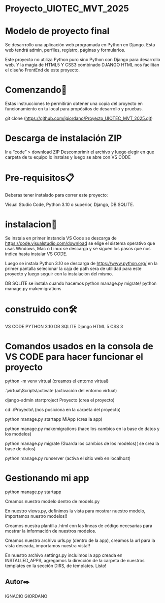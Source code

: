 # Proyecto_UIOTEC_MVT_2025

# Modelo de proyecto final
Se desarrrollo una aplicación web  programada en Python en Django. Esta web tendrá admin, perfiles, registro, páginas y formularios.

Este proyecto no utiliza Python puro sino Python con Django para desarrollo web. Y la magia de HTML5 Y CSS3 combinado  DJANGO HTML nos facilitan
el diseño FrontEnd de este proyecto.


# Comenzando🚀
Estas instrucciones te permitirán obtener una copia del proyecto en funcionamiento en tu local para propósitos de desarrollo y pruebas.

git clone (https://github.com/igiordano/Proyecto_UIOTEC_MVT_2025.git)

# Descarga de instalación ZIP
Ir a “code” > download ZIP
Descomprimir el archivo
y luego elegir en que carpeta de tu equipo lo instalas y luego se abre con  VS CODE


# Pre-requisitos📋
Deberas tener instalado para correr este proyecto:

Visual Studio Code, Python 3.10 o superior, Django, DB SQLITE.


# instalacion🔧
Se instala en primer instancia VS Code se descarga de https://code.visualstudio.com/download 
se elige el sistema operativo que usas Windows, Mac o Linux se descarga y se siguen los pasos que nos indica hasta instalar VS CODE.

Luego se instala Python 3.10 se descarga de https://www.python.org/  en la primer pantalla selecionar la caja de path sera de utilidad para este proyecto y
luego seguir con la instalacion del mismo.

 DB SQLITE se instala cuando hacemos python manage.py migrate/ python manage.py makemigrations



# construido con🛠️
 VS CODE
 PYTHON 3.10
 DB SQLITE 
 Django
 HTML 5
 CSS 3


# Comandos usados en la consola de VS CODE para hacer funcionar el proyecto
python -m venv virtual (creamos el entorno virtual)

.\virtual\Scripts\activate (activación del entorno virtual)

django-admin startproject Proyecto (crea el proyecto)

cd .\Proyecto\   (nos posiciona en la carpeta del proyecto)

python manage.py startapp MiApp (crea la app)

python manage.py makemigrations (hace los cambios en la base de datos y los modelos) 

python manage.py migrate (Guarda los cambios de los modelos)( se crea la base de datos)

python manage.py runserver (activa el sitio web en localhost)

# Gestionando mi app

python manage.py startapp 

Creamos nuestro modelo dentro de models.py

En nuestro views.py, definimos la vista para mostrar nuestro modelo, importamos nuestro modelos!!

Creamos nuestra plantilla .html con las líneas de código necesarias para mostrar la información de nuestros modelos.

Creamos nuestro archivo urls.py (dentro de la app), creamos la url para la vista deseada, importamos nuestra vista!!

En nuestro archivo settings.py incluimos la app creada en INSTALLED_APPS, agregamos la dirección de la carpeta de nuestros templates en la sección DIRS, de templates. 
Listo!




## Autor✒️
IGNACIO GIORDANO

